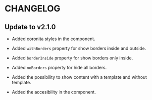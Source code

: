 # CHANGELOG

## Update to v2.1.0

- Added coronita styles in the component.

- Added `withBorders` property for show borders inside and outside.

- Added `borderInside` property for show borders only inside.

- Added `noBorders` property for hide all borders.

- Added the possibility to show content with a template and without template.

- Added the accesibility in the component.